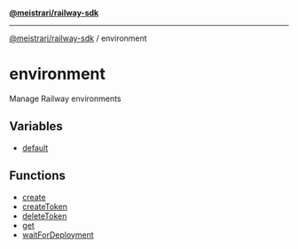 [**@meistrari/railway-sdk**](../README.md)

***

[@meistrari/railway-sdk](../README.md) / environment

# environment

Manage Railway environments

## Variables

- [default](variables/default.md)

## Functions

- [create](functions/create.md)
- [createToken](functions/createToken.md)
- [deleteToken](functions/deleteToken.md)
- [get](functions/get.md)
- [waitForDeployment](functions/waitForDeployment.md)

